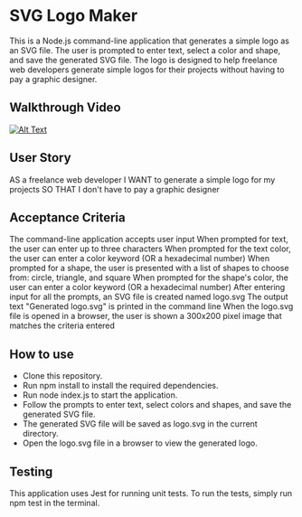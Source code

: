 # SVG Logo Maker

This is a Node.js command-line application that generates a simple logo as an SVG file. The user is prompted to enter text, select a color and shape, and save the generated SVG file. The logo is designed to help freelance web developers generate simple logos for their projects without having to pay a graphic designer.

## Walkthrough Video
[![Alt Text](https://cdn.loom.com/sessions/thumbnails/670a91564fc14a75ba043113c6b658fa-with-play.gif)](https://www.loom.com/embed/670a91564fc14a75ba043113c6b658fa)

## User Story
AS a freelance web developer
I WANT to generate a simple logo for my projects
SO THAT I don't have to pay a graphic designer

## Acceptance Criteria
The command-line application accepts user input
When prompted for text, the user can enter up to three characters
When prompted for the text color, the user can enter a color keyword (OR a hexadecimal number)
When prompted for a shape, the user is presented with a list of shapes to choose from: circle, triangle, and square
When prompted for the shape's color, the user can enter a color keyword (OR a hexadecimal number)
After entering input for all the prompts, an SVG file is created named logo.svg
The output text "Generated logo.svg" is printed in the command line
When the logo.svg file is opened in a browser, the user is shown a 300x200 pixel image that matches the criteria entered

## How to use
- Clone this repository.
- Run npm install to install the required dependencies.
- Run node index.js to start the application.
- Follow the prompts to enter text, select colors and shapes, and save the generated SVG file.
- The generated SVG file will be saved as logo.svg in the current directory.
- Open the logo.svg file in a browser to view the generated logo.


## Testing
This application uses Jest for running unit tests. To run the tests, simply run npm test in the terminal.
